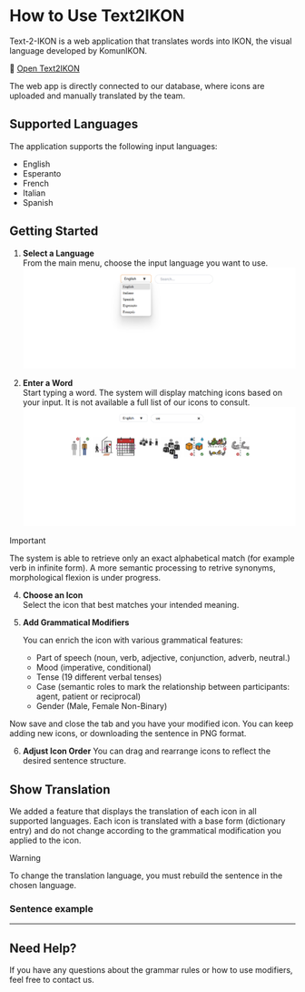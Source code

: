 # How to Use Text2IKON

<p>Text-2-IKON is a web application that translates words into IKON, the visual language developed by KomunIKON. 
   
:link: [Open Text2IKON](https://text2ikon.komunikon.com/)</p>
<p>The web app is directly connected to our database, where icons are uploaded and manually translated by the team.</p>


## Supported Languages
The application supports the following input languages:
- English
- Esperanto
- French
- Italian
- Spanish

## Getting Started

1. **Select a Language**  
   From the main menu, choose the input language you want to use.
   ![select language](../select_language.png)

3. **Enter a Word**  
   Start typing a word. The system will display matching icons based on your input. It is not available a full list of our icons to consult.
![select a word](../select_word.png)

> [!IMPORTANT]
> The system is able to retrieve only an exact alphabetical match (for example verb in infinite form). A more semantic processing to retrive synonyms, morphological flexion is under progress.

4. **Choose an Icon**  
   Select the icon that best matches your intended meaning.

5. **Add Grammatical Modifiers**

   You can enrich the icon with various grammatical features:
   - Part of speech (noun, verb, adjective, conjunction, adverb, neutral.)
   - Mood (imperative, conditional)
   - Tense (19 different verbal tenses)
   - Case (semantic roles to mark the relationship between participants: agent, patient or reciprocal)
   - Gender (Male, Female Non-Binary)
<p>Now save and close the tab and you have your modified icon. You can keep adding new icons, or downloading the sentence in PNG format.</p>

6. **Adjust Icon Order**
You can drag and rearrange icons to reflect the desired sentence structure.

## Show Translation

We added a feature that displays the translation of each icon in all supported languages. Each icon is translated with a base form (dictionary entry) and do not change according to the grammatical modification you applied to the icon. 

> [!WARNING]  
> To change the translation language, you must rebuild the sentence in the chosen language.


### Sentence example 


---

## Need Help?
If you have any questions about the grammar rules or how to use modifiers, feel free to contact us.
